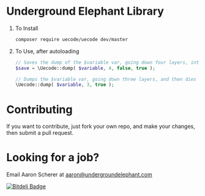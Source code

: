 Underground Elephant Library
======

1. To Install
	
	```sh
	composer require uecode/uecode dev/master
	```

2. To Use, after autoloading

	```php
	// Saves the dump of the $variable var, going down four layers, into $save
	$save = \Uecode::dump( $variable, 4, false, true );

	// Dumps the $variable var, going down three layers, and then dies
	\Uecode::dump( $variable, 3, true );
	```

Contributing
=====

If you want to contribute, just fork your own repo, and make your changes, then submit a pull request.


Looking for a job?
=====
Email Aaron Scherer at aaron@undergroundelephant.com


[![Bitdeli Badge](https://d2weczhvl823v0.cloudfront.net/uecode/uecode/trend.png)](https://bitdeli.com/free "Bitdeli Badge")

